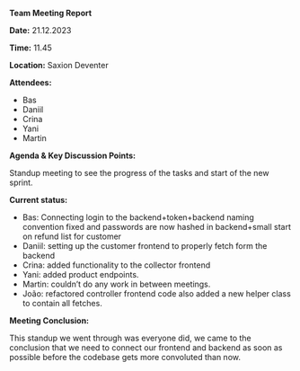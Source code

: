﻿**Team Meeting Report** 


**Date:** 21.12.2023 

**Time:** 11.45

**Location:** Saxion Deventer 



**Attendees:** 

- Bas 
- Daniil  
- Crina
- Yani 
- Martin 

**Agenda & Key Discussion Points:** 

Standup meeting to see the progress of the tasks and start of the new sprint. 

**Current status:** 

- Bas: Connecting login to the backend+token+backend naming convention fixed and passwords are now hashed in backend+small start on refund list for customer
- Daniil: setting up the customer frontend to properly fetch form the backend
- Crina: added functionality to the collector frontend
- Yani: added product endpoints. 
- Martin: couldn’t do any work in between meetings.
- João: refactored controller frontend code also added a new helper class to contain all fetches.

**Meeting Conclusion:**  

This standup we went through was everyone did, we came to the conclusion that we need to connect our frontend and backend as soon as possible before the codebase gets more convoluted than now. 

